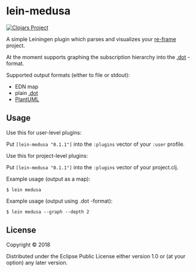 # lein-medusa

[![Clojars Project](https://img.shields.io/clojars/v/org.clojars.lassemaatta/lein-medusa.svg)](https://clojars.org/org.clojars.lassemaatta/lein-medusa)

A simple Leiningen plugin which parses and visualizes your [re-frame](https://github.com/Day8/re-frame) project.

At the moment supports graphing the subscription hierarchy into the [.dot](https://www.graphviz.org/) -format.

Supported output formats (either to file or stdout):
  * EDN map
  * plain [.dot](https://www.graphviz.org/)
  * [PlantUML](http://plantuml.com/)

## Usage

Use this for user-level plugins:

Put `[lein-medusa "0.1.1"]` into the `:plugins` vector of your `:user`
profile.

Use this for project-level plugins:

Put `[lein-medusa "0.1.1"]` into the `:plugins` vector of your project.clj.

Example usage (output as a map):

    $ lein medusa

Example usage (output using .dot -format):

    $ lein medusa --graph --depth 2

## License

Copyright © 2018

Distributed under the Eclipse Public License either version 1.0 or (at
your option) any later version.
